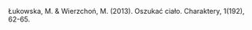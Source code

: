 ﻿---
layout: post
date:   2013-01-01 09:00:00
link: https://charaktery.eu/artykul/oszukac-cialo
categories: article
---

Łukowska, M. & Wierzchoń, M. (2013). Oszukać ciało. Charaktery, 1(192), 62-65.